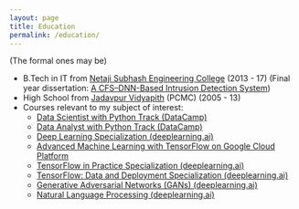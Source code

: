 ```yaml
---
layout: page
title: Education
permalink: /education/
---
```

(The formal ones may be)

  -   B.Tech in IT from [Netaji Subhash Engineering College](http://www.google.com/url?q=http%3A%2F%2Fnsec.ac.in&sa=D&sntz=1&usg=AFQjCNFe2EBGpA-oSLcYVmdISgkSmENcHg) (2013 - 17) (Final year dissertation: [A CFS–DNN-Based Intrusion Detection System](https://www.google.com/url?q=https%3A%2F%2Flink.springer.com%2Fchapter%2F10.1007%2F978-981-10-7901-6_19&sa=D&sntz=1&usg=AFQjCNG3tTcrgh7dSLAOYYjUY7PcCnpDQA))
-   High School from [Jadavpur Vidyapith](http://www.google.com/url?q=http%3A%2F%2Fjadavpurvidyapithhs.org%2F&sa=D&sntz=1&usg=AFQjCNEwgsSXPP9UKLU9PxZOHYFpMamXIA) (PCMC) (2005 - 13)
-   Courses relevant to my subject of interest:
    -   [Data Scientist with Python Track (DataCamp)](https://www.google.com/url?q=https%3A%2F%2Fwww.dropbox.com%2Fs%2Fo1asim0it9204nv%2FData%2520Scientist%2520with%2520Python%2520Track.pdf%3Fdl%3D0&sa=D&sntz=1&usg=AFQjCNEFFOHFcOzP0mGWOxA6PbOxJkcDow)
    -   [Data Analyst with Python Track (DataCamp)](https://www.google.com/url?q=https%3A%2F%2Fwww.dropbox.com%2Fs%2Fo1asim0it9204nv%2FData%2520Scientist%2520with%2520Python%2520Track.pdf%3Fdl%3D0&sa=D&sntz=1&usg=AFQjCNEFFOHFcOzP0mGWOxA6PbOxJkcDow)
    -   [Deep Learning Specialization (deeplearning.ai)](https://www.google.com/url?q=https%3A%2F%2Fwww.dropbox.com%2Fs%2Fey8tl7ci24bc81r%2FDeep%2520Learning%2520Specialization%2520Coursera.pdf%3Fdl%3D0&sa=D&sntz=1&usg=AFQjCNHv5b59FKsX9LSt2m8s1U3lLJnchQ)
    -   [Advanced Machine Learning with TensorFlow on Google Cloud Platform](https://www.google.com/url?q=https%3A%2F%2Fwww.dropbox.com%2Fs%2Fud6nuazsvcb4urt%2FAdvanced%2520Machine%2520Learning%2520with%2520TensorFlow%2520on%2520Google%2520Cloud%2520Platform.pdf%3Fdl%3D0&sa=D&sntz=1&usg=AFQjCNGVN8dCLRO7ug1CoiyHAC6xotLrbw)
    -   [TensorFlow in Practice Specialization (deeplearning.ai)](https://www.google.com/url?q=https%3A%2F%2Fwww.dropbox.com%2Fs%2Fusd3e3lk7vo8fm1%2FTensorFlow%2520in%2520Practice%2520Specialization.pdf%3Fdl%3D0&sa=D&sntz=1&usg=AFQjCNEfC8RyLfHCsQEE2lZs1fg-uRfRxw)
    -   [TensorFlow: Data and Deployment Specialization (deeplearning.ai)](https://www.google.com/url?q=https%3A%2F%2Fwww.coursera.org%2Faccount%2Faccomplishments%2Fspecialization%2F7WB6WXTY53JD&sa=D&sntz=1&usg=AFQjCNFhgcNQVNegGBgdXsuCkuEKWJW7wQ)
    -   [Generative Adversarial Networks (GANs) (deeplearning.ai)](https://www.coursera.org/account/accomplishments/specialization/certificate/3U5QXRJXRVZC)
    -   [Natural Language Processing (deeplearning.ai)](https://www.coursera.org/account/accomplishments/specialization/certificate/FS7WK2VD2464)
